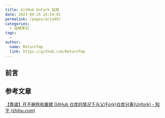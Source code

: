 ```yaml
---
title: GitHub Unfork 指南
date: 2023-09-25 15:54:01
permalink: /pages/ac1a99/
categories:
  - 运维笔记
tags:
  - 
author: 
  name: ReturnTmp
  link: https://github.com/ReturnTmp
---
```




## 前言





## 参考文章

[【靠谱】在不删除和重建 GitHub 仓库的情况下与父(Fork)仓库分离(Unfork) - 知乎 (zhihu.com)](https://zhuanlan.zhihu.com/p/480715624)
